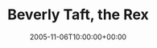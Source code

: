 ---
templateKey: event
guid: 0892d2f6-6eab-11ea-99c5-002590d1d1b0
date: 2005-11-06T10:00:00+00:00
eventTime: '3:30-6:30pm'
title: Beverly Taft, the Rex
artist: Beverly Taft
city: Toronto
venue: the Rex
group: Tim Shia
guests: Adrian Ferrugia, Rob McBride
---
